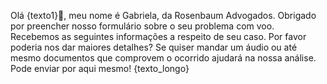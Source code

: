 Olá {texto1}👋, meu nome é Gabriela, da Rosenbaum Advogados. Obrigado por preencher nosso formulário sobre o seu problema com voo. Recebemos as seguintes informações a respeito de seu caso. Por favor poderia nos dar maiores detalhes? Se quiser mandar um áudio ou até mesmo documentos que comprovem o ocorrido ajudará na nossa análise. Pode enviar por aqui mesmo!
{texto_longo}
